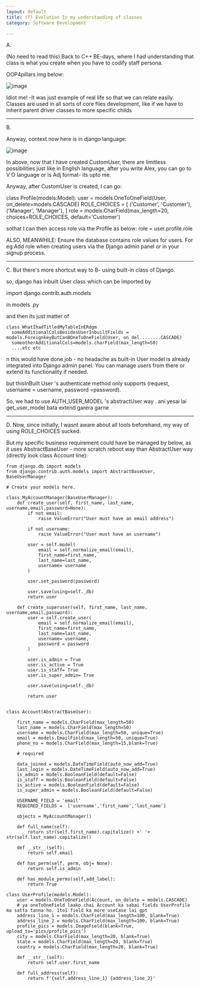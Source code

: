 ```yaml
---
layout: default
title: (T) Evolution In my understanding of classes
category: Software Development

---
```

A.

(No need to read this) Back to C++ BE-days, where I had understanding that class is what you create when you have to codify staff persona.

OOP4pillars img below:

![image](https://github.com/user-attachments/assets/19cc0d28-ce51-42ec-85a2-00615acb5a86)

Idiot me! -It was just example of real life so that we can relate easily. Classes are used in all sorts of core files development, like if we have to inherit parent driver classes to more specific childs

---
B.

Anyway, context now here is in django language:

![image](https://github.com/user-attachments/assets/0990d4a9-ab13-428f-af09-13078de42a3d)

In above, now that I have created CustomUser, there are limitless possibilities just like in English language, after you write Alex, you can go to V O language or is Adj format- its upto me.

Anyway, after CustomUser is created, I can go:

class Profile(models.Model):
    user = models.OneToOneField(User, on_delete=models.CASCADE)
    ROLE_CHOICES = [
        ('Customer', 'Customer'),
        ('Manager', 'Manager'),
    ]
    role = models.CharField(max_length=20, choices=ROLE_CHOICES, default='Customer')


sothat I can then access role via the Profile as below:
role = user.profile.role

ALSO, MEANWHILE:
Ensure the database contains role values for users. 
For eg:Add role when creating users via the Django admin panel or in your signup process.

---
C.
But there's more shortcut way to B- using built-in class of Django.

so, django has inbuilt User class which can be imported by

import django.contrib.auth.models 

in models .py

and then its just matter of 
```
class WhatIhadTitledMyTableInERdgm
  someAdditionalColsBesidesUserInbuiltFields = models.ForeignkeyButCanBOneToOneField(User, on_del........CASCADE)
  someotherAdditionalCols=models.charField(max_length=50)
  ....etc etc
```
n this would have done job - no headache as built-in User model is already integrated into Django admin panel. You can manage users from there or extend its functionality if needed.

but thisInBuilt User 's authenticate method only supports (request, username = username, password =password).

So, we had to use AUTH_USER_MODEL 's abstractUser way . ani yesai lai get_user_model bata extend garera garne

---
D. Now, since initially, I wasnt aware about all tools beforehand, my way of using ROLE_CHOICES sucked. 

But my specific business requirement could have be managed by below, as it uses AbstractBaseUser - more scratch reboot way than AbstractUser way (directly look class Account line):

```
from django.db import models
from django.contrib.auth.models import AbstractBaseUser, BaseUserManager

# Create your models here.

class MyAccountManager(BaseUserManager):
    def create_user(self, first_name, last_name, username,email,password=None):
        if not email:
            raise ValueError("User must have an email address")
        
        if not username:
            raise ValueError("User must have an username")
        
        user = self.model(
            email = self.normalize_email(email),
            first_name=first_name,
            last_name=last_name, 
            username= username
        )

        user.set_password(password)

        user.save(using=self._db)
        return user

    def create_superuser(self, first_name, last_name, username,email,password):
        user = self.create_user(
            email = self.normalize_email(email),
            first_name=first_name,
            last_name=last_name, 
            username= username,
            password = password
        )

        user.is_admin = True
        user.is_active = True
        user.is_staff= True
        user.is_super_admin= True

        user.save(using=self._db)

        return user


class Account(AbstractBaseUser):

    first_name = models.CharField(max_length=50)
    last_name = models.CharField(max_length=50)
    username = models.CharField(max_length=50, unique=True)
    email = models.EmailField(max_length=50, unique=True)
    phone_no = models.CharField(max_length=15,blank=True)

    # required

    data_joined = models.DateTimeField(auto_now_add=True)
    last_login = models.DateTimeField(auto_now_add=True)
    is_admin = models.BooleanField(default=False)
    is_staff = models.BooleanField(default=False)
    is_active = models.BooleanField(default=False)
    is_super_admin = models.BooleanField(default=False)

    USERNAME_FIELD = 'email'
    REQUIRED_FIELDS =  ['username','first_name','last_name']

    objects = MyAccountManager()

    def full_name(self):
        return str(self.first_name).capitalize() +' '+ str(self.last_name).capitalize()

    def __str__(self):
        return self.email

    def has_perm(self, perm, obj= None):
        return self.is_admin
    
    def has_module_perms(self,add_label):
        return True

class UserProfile(models.Model):
    user = models.OneToOneField(Account, on_delete = models.CASCADE)
    # ya oneToOneField laako chai Account ka sabai fields UserProfile ma satta tanna ho. 1to1 field ka more useCase lai gpt
    address_line_1 = models.CharField(max_length=100, blank=True)
    address_line_2 = models.CharField(max_length=100, blank=True)
    profile_pics = models.ImageField(blank=True, upload_to='pics/profile_pics')
    city = models.CharField(max_length=20, blank=True)
    state = models.CharField(max_length=20, blank=True)
    country = models.CharField(max_length=20, blank=True)

    def __str__(self):
        return self.user.first_name

    def full_address(self):
        return f'{self.address_line_1} {address_line_2}'
```



